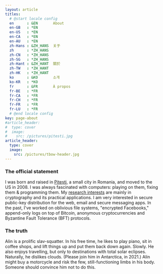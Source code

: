 ```yaml
---
layout: article
titles:
  # @start locale config
  en      : &EN       About
  en-GB   : *EN
  en-US   : *EN
  en-CA   : *EN
  en-AU   : *EN
  zh-Hans : &ZH_HANS  关于
  zh      : *ZH_HANS
  zh-CN   : *ZH_HANS
  zh-SG   : *ZH_HANS
  zh-Hant : &ZH_HANT  關於
  zh-TW   : *ZH_HANT
  zh-HK   : *ZH_HANT
  ko      : &KO       소개
  ko-KR   : *KO
  fr      : &FR       À propos
  fr-BE   : *FR
  fr-CA   : *FR
  fr-CH   : *FR
  fr-FR   : *FR
  fr-LU   : *FR
  # @end locale config
key: page-about
#article_header:
#  type: cover
#  image:
#    src: /pictures/pitesti.jpg
article_header:
  type: cover
  image:
    src: /pictures/tbow-header.jpg
---
```


<!-- See notes here about HTML blocks: https://kramdown.gettalong.org/syntax.html#html-blocks -->

### The official statement

<!-- ![](/pictures/tbow-th.jpg){: .align-right} -->

I was born and raised in [Pitești](https://en.wikipedia.org/wiki/Pitesti), a small city in Romania, and moved to the US in 2008.
I was always fascinated with computers: playing on them, fixing them & programming them.
My [research interests](/papers.html) are mainly in cryptography and its practical applications. 
I am very interested in secure public-key distribution for the web, email and secure messaging apps. 
In the past, I've worked on oblivious file systems, "encrypted Facebooks," append-only logs on top of Bitcoin, anonymous cryptocurrencies and Byzantine Fault Tolerance (BFT) protocols.

### The truth

Alin is a prolific slav-squatter. 
In his free time, he likes to play piano, sit in coffee shops, and lift things up and put them back down again.
Slowly.
He also enjoys travelling, but only to destinations with total solar eclipses.
Naturally, he dislikes clouds.
(Please join him in Antarctica, in 2021.) 
Alin might buy a motorcycle and risk the few, still-functioning limbs in his body.
Someone should convince him not to do this.
